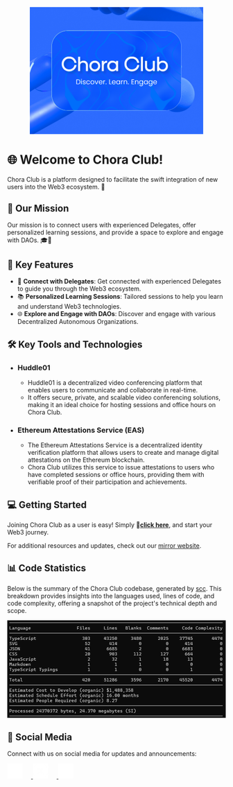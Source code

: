 <div align="center">
  <img  src="https://github.com/ChoraClub/.github/blob/main/images/ChoraClub_Cover.png" alt="Chora Club Logo" width="400">
</div>

# 🌐 Welcome to Chora Club!

Chora Club is a platform designed to facilitate the swift integration of new users into the Web3 ecosystem. 🚀

## 🤝 Our Mission

Our mission is to connect users with experienced Delegates, offer personalized learning sessions, and provide a space to explore and engage with DAOs. 🎓🔗

## 🌱 Key Features

- 🤝 **Connect with Delegates**: Get connected with experienced Delegates to guide you through the Web3 ecosystem.
- 📚 **Personalized Learning Sessions**: Tailored sessions to help you learn and understand Web3 technologies.
- 🌐 **Explore and Engage with DAOs**: Discover and engage with various Decentralized Autonomous Organizations.

## 🛠 Key Tools and Technologies

- ### Huddle01
  - Huddle01 is a decentralized video conferencing platform that enables users to communicate and collaborate in real-time.
  - It offers secure, private, and scalable video conferencing solutions, making it an ideal choice for hosting sessions and office hours on Chora Club.

- ### Ethereum Attestations Service (EAS)
  - The Ethereum Attestations Service is a decentralized identity verification platform that allows users to create and manage digital attestations on the Ethereum blockchain.
  - Chora Club utilizes this service to issue attestations to users who have completed sessions or office hours, providing them with verifiable proof of their participation and achievements.
    
## 💻 Getting Started

Joining Chora Club as a user is easy! Simply **🔗[click here](https://chora.club)**, and start your Web3 journey.

For additional resources and updates, check out our [mirror website](https://mirror.xyz/0x30d644CBf785167D8CaBcB35602959E19D9004Db).

## 📊 Code Statistics

Below is the summary of the Chora Club codebase, generated by [scc](https://github.com/boyter/scc). This breakdown provides insights into the languages used, lines of code, and code complexity, offering a snapshot of the project's technical depth and scope.

<div align="center">
  <img src="https://github.com/ChoraClub/.github/blob/main/images/ChoraClub_Code_Summary.png?raw=true" alt="Codebase summary generated by SCC" width="600">
</div>

## 📱 Social Media

Connect with us on social media for updates and announcements:

<p align="left">
  <a href="https://discord.gg/mFyeq34cGM" target="_blank" title="Discord">
    <img src="https://github.com/ChoraClub/.github/blob/main/images/discord.png?raw=true" alt="Discord" width="35" height="35" style="margin-right: 20px; cursor: pointer;" />
  </a>
  
  <a href="https://twitter.com/ChoraClub" target="_blank" title="X (Formerly Twitter)">
    <img src="https://github.com/ChoraClub/.github/blob/main/images/x.png?raw=true" alt="Twitter" width="35" height="35" style="margin-right: 20px; cursor: pointer;" />
  </a>
  
  <a href="https://t.me/choraclub" target="_blank" title="Telegram">
    <img src="https://github.com/ChoraClub/.github/blob/main/images/telegram.png?raw=true" alt="Telegram" width="35" height="35" style="margin-right: 20px; cursor: pointer;" />
  </a>
</p>


